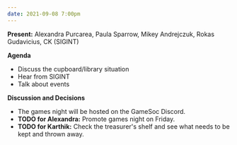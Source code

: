 ```yaml
---
date: 2021-09-08 7:00pm
---
```


**Present:** Alexandra Purcarea, Paula Sparrow, Mikey Andrejczuk, Rokas Gudavicius, CK (SIGINT)

**Agenda**

- Discuss the cupboard/library situation
- Hear from SIGINT
- Talk about events

**Discussion and Decisions**

- The games night will be hosted on the GameSoc Discord.
- **TODO for Alexandra:** Promote games night on Friday.
- **TODO for Karthik:** Check the treasurer's shelf and see what needs to be kept and thrown away.
